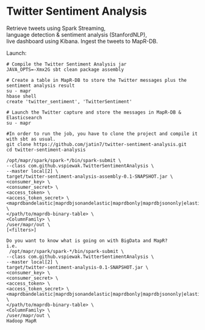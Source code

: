 Twitter Sentiment Analysis
==========================

Retrieve tweets using Spark Streaming,    
language detection & sentiment analysis (StanfordNLP),    
live dashboard using Kibana.
Ingest the tweets to MapR-DB.

Launch:

    # Compile the Twitter Sentiment Analysis jar
    JAVA_OPTS=-Xmx2G sbt clean package assembly

    # Create a table in MapR-DB to store the Twitter messages plus the sentiment analysis result
    su - mapr
    hbase shell
    create 'twitter_sentiment', 'TwitterSentiment'

    # Launch the Twitter capture and store the messages in MapR-DB & Elasticsearch
    su - mapr

    #In order to run the job, you have to clone the project and compile it with sbt as usual.
    git clone https://github.com/jatin7/twitter-sentiment-analysis.git
    cd twitter-sentiment-analysis

    /opt/mapr/spark/spark-*/bin/spark-submit \
    --class com.github.vspiewak.TwitterSentimentAnalysis \
    --master local[2] \
    target/twitter-sentiment-analysis-assembly-0.1-SNAPSHOT.jar \
    <consumer_key> \
    <consumer_secret> \
    <access_token> \
    <access_token_secret> \
    <maprdbandelastic|maprdbjsonandelastic|maprdbonly|maprdbjsononly|elasticonly> \
    </path/to/maprdb-binary-table> \
    <ColumnFamily> \
    /user/mapr/out \
    [<filters>]
    
    Do you want to know what is going on with BigData and MapR?
    i.e.
     /opt/mapr/spark/spark-*/bin/spark-submit \
    --class com.github.vspiewak.TwitterSentimentAnalysis \
    --master local[2] \
    target/twitter-sentiment-analysis-0.1-SNAPSHOT.jar \
    <consumer_key> \
    <consumer_secret> \
    <access_token> \
    <access_token_secret> \
    <maprdbandelastic|maprdbjsonandelastic|maprdbonly|maprdbjsononly|elasticonly> \
    </path/to/maprdb-binary-table> \
    <ColumnFamily> \
    /user/mapr/out \
    Hadoop MapR
